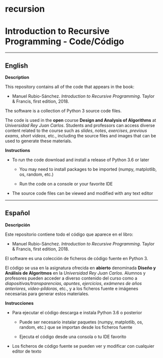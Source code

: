 # recursion

Introduction to Recursive Programming - Code/Código
========
-------
English
-------

**Description**

This repository contains all of the code that appears in the book:

* Manuel Rubio-Sánchez. *Introduction to Recursive Programming*. Taylor & Francis, first edition, 2018.

The software is a collection of Python 3 source code files. 

The code is used in the **open** course **Design and Analysis of Algorithms** at *Universidad Rey Juan Carlos*. Students and professors can access diverse content related to the course such as *slides*, *notes*, *exercises*, *previous exams*, *short videos*, etc., including the source files and images that can be used to generate these materials.


**Instructions**

* To run the code download and install a release of Python 3.6 or later

  * You may need to install packages to be imported (numpy, matplotlib, os, random, etc.)
  
  * Run the code on a console or your favorite IDE
  
* The source code files can be viewed and modified with any text editor



-------
Español
-------

**Descripción**

Este repositorio contiene todo el código que aparece en el libro:

* Manuel Rubio-Sánchez. *Introduction to Recursive Programming*. Taylor & Francis, first edition, 2018.

El software es una colección de ficheros de código fuente en Python 3. 

El código se usa en la asignatura ofrecida en **abierto** denominada **Diseño y Análisis de Algoritmos** en la *Universidad Rey Juan Carlos*. Alumnos y profesores pueden acceder a diverso contenido del curso como a *diapositivas/transparencias*, *apuntes*, *ejercicios*, *exámenes de años anteriores*, *video-píldoras*, etc., y a los ficheros fuente e imágenes necesarias para generar estos materiales.


**Instrucciones**

* Para ejecutar el código descarga e instala Python 3.6 o posterior

  * Puede ser necesario instalar paquetes (numpy, matplotlib, os, random, etc.) que se importan desde los ficheros fuente 
  
  * Ejecuta el código desde una consola o tu IDE favorito
  
* Los ficheros de código fuente se pueden ver y modificar con cualquier editor de texto


